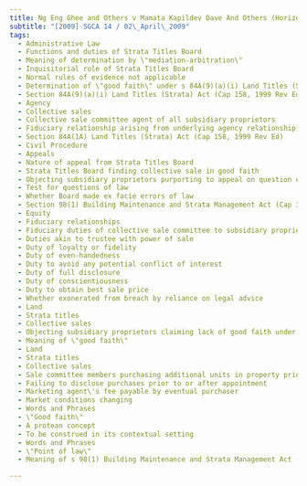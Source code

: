```yaml
---
title: Ng Eng Ghee and Others v Mamata Kapildev Dave And Others (Horizon Partners Pte Ltd, 
subtitle: "[2009] SGCA 14 / 02\_April\_2009"
tags:
  - Administrative Law
  - Functions and duties of Strata Titles Board
  - Meaning of determination by \"mediation-arbitration\"
  - Inquisitorial role of Strata Titles Board
  - Normal rules of evidence not applicable
  - Determination of \"good faith\" under s 84A(9)(a)(i) Land Titles (Strata) Act (Cap 158, 1999 Rev Ed)
  - Section 84A(9)(a)(i) Land Titles (Strata) Act (Cap 158, 1999 Rev Ed)
  - Agency
  - Collective sales
  - Collective sale committee agent of all subsidiary proprietors
  - Fiduciary relationship arising from underlying agency relationship
  - Section 84A(1A) Land Titles (Strata) Act (Cap 158, 1999 Rev Ed)
  - Civil Procedure
  - Appeals
  - Nature of appeal from Strata Titles Board
  - Strata Titles Board finding collective sale in good faith
  - Objecting subsidiary proprietors purporting to appeal on question of law
  - Test for questions of law
  - Whether Board made ex facie errors of law
  - Section 98(1) Building Maintenance and Strata Management Act (Cap 30C, 2008 Rev Ed)
  - Equity
  - Fiduciary relationships
  - Fiduciary duties of collective sale committee to subsidiary proprietors of strata development
  - Duties akin to trustee with power of sale
  - Duty of loyalty or fidelity
  - Duty of even-handedness
  - Duty to avoid any potential conflict of interest
  - Duty of full disclosure
  - Duty of conscientiousness
  - Duty to obtain best sale price
  - Whether exonerated from breach by reliance on legal advice
  - Land
  - Strata titles
  - Collective sales
  - Objecting subsidiary proprietors claiming lack of good faith under s 84A(9)(a)(i) Land Titles (Strata) Act (Cap 158, 1999 Rev Ed)
  - Meaning of \"good faith\"
  - Land
  - Strata titles
  - Collective sales
  - Sale committee members purchasing additional units in property prior to appointment to sales committee
  - Failing to disclose purchases prior to or after appointment
  - Marketing agent\'s fee payable by eventual purchaser
  - Market conditions changing
  - Words and Phrases
  - \"Good faith\"
  - A protean concept
  - To be construed in its contextual setting
  - Words and Phrases
  - \"Point of law\"
  - Meaning of s 98(1) Building Maintenance and Strata Management Act (Cap 30C, 2008 Rev Ed)

---
```


